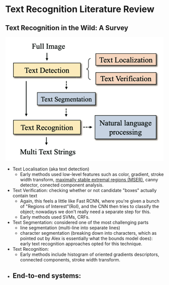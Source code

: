 # Text Recognition Literature Review

## Text Recognition in the Wild: A Survey

![Various stages of text recognition](img/textrec.png)

 - Text Localisation (aka text detection)
	 - Early methods used low-level features such as color, gradient, stroke width transform, [maximally stable extremal regions (MSER)](https://en.wikipedia.org/wiki/Maximally_stable_extremal_regions), canny detector, conected component analysis.
 - Text Verification: checking whether or not candidate "boxes" actually contain text
	 - Again, this feels a little like Fast RCNN, where you're given a bunch of "Regions of Interest"(RoI), and the CNN then tries to classify the object; nowadays we don't really need a separate step for this.
	 - Early methods used SVMs, CRFs.
 - Text Segmentation: considered one of the most challenging parts
	 - line segmentation (multi-line into separate lines)
	 - character segmentation (breaking down into characters, which as pointed out by Alex is essentially what the bounds model does): early text recognition approaches opted for this technique.
 - Text Recognition:
	 - Early methods include histogram of oriented gradients descriptors, connected components, stroke width transform.
 - End-to-end systems:
	 - 